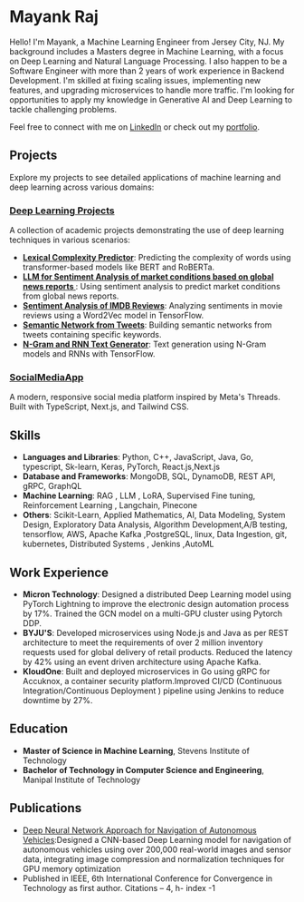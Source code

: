 # Mayank Raj

Hello! I'm Mayank, a Machine Learning Engineer from Jersey City, NJ. My background includes a Masters degree in Machine Learning, with a focus on Deep Learning and Natural Language Processing. I also happen to be a Software Engineer with more than 2 years of work experience in Backend Development. I'm skilled at fixing scaling issues, implementing new features, and upgrading microservices to handle more traffic. I'm looking for opportunities to apply my knowledge in Generative AI and Deep Learning to tackle challenging problems.

Feel free to connect with me on [LinkedIn](https://www.linkedin.com/in/mayank-raj77) or check out my [portfolio](https://mayank-raj37.netlify.app/).

## Projects
Explore my projects to see detailed applications of machine learning and deep learning across various domains:

### [Deep Learning Projects](https://github.com/mayank3aj3769/Machine-Learning-Projects.git)
A collection of academic projects demonstrating the use of deep learning techniques in various scenarios:

- **[Lexical Complexity Predictor](https://github.com/mayank3aj3769/Machine-Learning-Projects/tree/11548fc1881932d000cfa9ddf6e6635c7c999573/Lexical%20Complexity%20Score%20Predictor%20using%20a%20BERT%20Based%20model)**: Predicting the complexity of words using transformer-based models like BERT and RoBERTa.
- **[LLM for Sentiment Analysis of market conditions based on global news reports ](https://github.com/mayank3aj3769/Machine-Learning-Projects/blob/11548fc1881932d000cfa9ddf6e6635c7c999573/Sentiment%20Analysis%20of%20market%20conditions%20based%20on%20global%20news%20reports.ipynb)**: Using sentiment analysis to predict market conditions from global news reports.
- **[Sentiment Analysis of IMDB Reviews](https://github.com/mayank3aj3769/Machine-Learning-Projects/blob/11548fc1881932d000cfa9ddf6e6635c7c999573/Sentiment%20analysis%20of%20IMDB%20reviews%20using%20word2vec%20in%20np%20and%20tf.ipynb)**: Analyzing sentiments in movie reviews using a Word2Vec model in TensorFlow.
- **[Semantic Network from Tweets](https://github.com/mayank3aj3769/Machine-Learning-Projects/blob/11548fc1881932d000cfa9ddf6e6635c7c999573/Semantic%20Network%20based%20on%20tweets%20containing%20a%20keyword.ipynb)**: Building semantic networks from tweets containing specific keywords.
- **[N-Gram and RNN Text Generator](https://github.com/mayank3aj3769/Machine-Learning-Projects/blob/11548fc1881932d000cfa9ddf6e6635c7c999573/N-gram%20and%20RNN%20based%20model%20for%20text%20generation.ipynb)**: Text generation using N-Gram models and RNNs with TensorFlow.
  
### [SocialMediaApp](https://thread-mraj.vercel.app/)
A modern, responsive social media platform inspired by Meta's Threads. Built with TypeScript, Next.js, and Tailwind CSS.

## Skills
- **Languages and Libraries**: Python, C++, JavaScript, Java, Go, typescript, Sk-learn, Keras, PyTorch, React.js,Next.js
- **Database and Frameworks**: MongoDB, SQL, DynamoDB, REST API, gRPC, GraphQL
- **Machine Learning**: RAG , LLM , LoRA, Supervised Fine tuning, Reinforcement Learning , Langchain, Pinecone
- **Others**: Scikit-Learn, Applied Mathematics, AI, Data Modeling, System Design, Exploratory Data Analysis, Algorithm Development,A/B testing, tensorflow, AWS, Apache Kafka ,PostgreSQL, linux, Data Ingestion, git, kubernetes, Distributed Systems , Jenkins ,AutoML

## Work Experience
- **Micron Technology**: Designed a distributed Deep Learning model using PyTorch Lightning to improve the electronic design automation process by 17%. Trained the GCN model on a multi-GPU cluster using Pytorch DDP.
- **BYJU'S**: Developed microservices using Node.js and Java as per REST architecture to meet the requirements of over 2 million inventory requests used for global delivery of retail products. Reduced the latency by 42% using an event driven architecture using Apache Kafka.
- **KloudOne**: Built and deployed microservices in Go using gRPC for Accuknox, a container security platform.Improved CI/CD (Continuous Integration/Continuous Deployment ) pipeline using Jenkins to reduce downtime by 27%.

## Education
- **Master of Science in Machine Learning**, Stevens Institute of Technology 
- **Bachelor of Technology in Computer Science and Engineering**, Manipal Institute of Technology

## Publications
- [Deep Neural Network Approach for Navigation of Autonomous Vehicles](https://ieeexplore.ieee.org/abstract/document/9418189):Designed a CNN-based Deep Learning model for navigation of autonomous vehicles using over 200,000 real-world images and sensor data, integrating image compression and normalization techniques for GPU memory optimization
- Published in IEEE, 6th International Conference for Convergence in Technology as first author. Citations – 4, h- index -1

